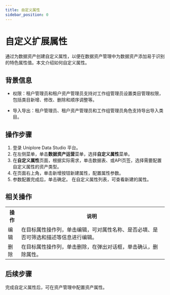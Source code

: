 ```yaml
---
title: 自定义属性
sidebar_position: 0
---
```

# 自定义扩展属性
通过为数据资产创建自定义属性，以便在数据资产管理中为数据资产添加易于识别的特色属性值。本文介绍如何自定义属性。

## 背景信息
- 权限：租户管理员和租户资产管理员支持对工作组管理员设置类目管理权限，包括类目新增、修改、删除和顺序调整等。

- 导入导出：租户管理员、租户资产管理员和工作组管理员角色支持导出导入类目。

## 操作步骤
1. 登录 Uniplore Data Studio 平台。
2. 在左侧菜单，单击**数据资产运营**菜单，选择**自定义属性**菜单。
3. 在**自定义属性**页面，根据实际需求，单击数据表、或API页签，选择需要配置自定义属性的资产类型。
4. 在页面右上角，单击新增按钮新建属性，配置属性参数。
5. 参数配置完成后，单击确定。
    在自定义属性列表，可查看新建的属性。

## 相关操作
<table>
    <tr>
        <th>操作</th>
        <th>说明</th>
    </tr>
     <tr>
        <td>编辑</td>
        <td>
            在目标属性操作列，单击编辑，可对属性名称、是否必填、是否可筛选和描述等信息进行编辑。</td>
    </tr>
    <tr>
        <td>删除</td>
        <td>在目标属性操作列，单击删除，在弹出对话框，单击确认，删除属性。</td>
    </tr>
</table>

## 后续步骤
完成自定义属性后，可在资产管理中配置资产属性。
